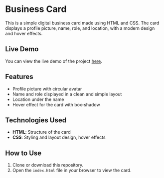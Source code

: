 # Business Card

This is a simple digital business card made using HTML and CSS. The card displays a profile picture, name, role, and location, with a modern design and hover effects.

## Live Demo

You can view the live demo of the project [here](https://mrzubairdotin-business-card.netlify.app).

## Features

- Profile picture with circular avatar
- Name and role displayed in a clean and simple layout
- Location under the name
- Hover effect for the card with box-shadow

## Technologies Used

- **HTML**: Structure of the card
- **CSS**: Styling and layout design, hover effects

## How to Use

1. Clone or download this repository.
2. Open the `index.html` file in your browser to view the card.


